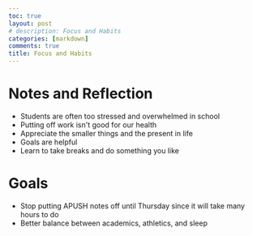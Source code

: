 ```yaml
---
toc: true
layout: post
# description: Focus and Habits
categories: [markdown]
comments: true
title: Focus and Habits
---
```

# Notes and Reflection
* Students are often too stressed and overwhelmed in school
* Putting off work isn't good for our health
* Appreciate the smaller things and the present in life
* Goals are helpful
* Learn to take breaks and do something you like


# Goals
* Stop putting APUSH notes off until Thursday since it will take many hours to do
* Better balance between academics, athletics, and sleep